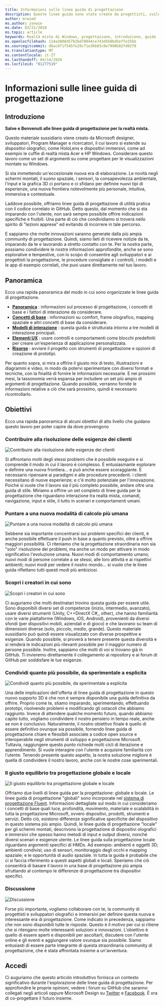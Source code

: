 ```yaml
---
title: Informazioni sulle linee guida di progettazione
description: Queste linee guida sono state create da progettisti, sviluppatori, program manager e ricercatori Microsoft impegnati nella realizzazione di dispositivi olografici (come HoloLens) e dispositivi di tipo immersive (come i visori VR di Windows Mixed Reality Acer e HP).
author: mrwied
ms.author: jonwie
ms.date: 03/21/2018
ms.topic: article
keywords: Realtà mista di Windows, progettazione, introduzione, guida
ms.openlocfilehash: 114a3808d57b2bd78044ce743d568bd5effe25bb
ms.sourcegitcommit: d6ac8f1f545fe20cf1e36b83c0e7998b82fd02f8
ms.translationtype: MT
ms.contentlocale: it-IT
ms.lasthandoff: 04/14/2020
ms.locfileid: "81277519"
---
```

# <a name="about-this-design-guidance"></a>Informazioni sulle linee guida di progettazione

## <a name="introduction"></a>Introduzione

**Salve e Benvenuti alle linee guida di progettazione per la realtà mista.**

Questo materiale sussidiario viene creato da Microsoft designer, sviluppatori, Program Manager e ricercatori, il cui lavoro si estende su dispositivi olografici, come HoloLens e dispositivi immersivi, come ad esempio le cuffie di realtà mista Acer e HP Windows. Considerare questo lavoro come un set di argomenti su come progettare per le visualizzazioni montate su Windows.

Si sta immettendo un'eccezionale nuova era di elaborazione. Le novità negli schermi montati, il suono spaziale, i sensori, la consapevolezza ambientale, l'input e la grafica 3D ci portano e ci sfidano per definire nuovi tipi di esperienze, una nuova frontiera notevolmente più personale, intuitiva, immersiva e contestuale.

Laddove possibile, offriamo linee guida di progettazione di utilità pratica con il codice correlato in GitHub. Detto questo, dal momento che si sta imparando con l'utente, non sarà sempre possibile offrire indicazioni specifiche e fruibili. Una parte di ciò che condividiamo si troverà nello spirito di "lezioni apprese" ed evitando di incorrere in tale percorso.

E sappiamo che molte innovazioni saranno generate dalla più ampia community di progettazione. Quindi, siamo lieti di ricevere notizie da te, imparando da te e lavorando a stretto contatto con te. Per la nostra parte, possiamo condividere le nostre informazioni approfondite, anche se sono esplorative e tempestive, con lo scopo di consentire agli sviluppatori e ai progettisti la progettazione, le procedure consigliate e i controlli, i modelli e le app di esempio correlati, che puoi usare direttamente nel tuo lavoro.

## <a name="overview"></a>Panoramica

Ecco una rapida panoramica del modo in cui sono organizzate le linee guida di progettazione. 
* **[Panoramica](design.md)** : informazioni sul processo di progettazione, i concetti di base e i fattori di interazione da considerare.
* **[Concetti di base](core-concepts-landingpage.md)** : informazioni su comfort, frame olografico, mapping spaziale e altri concetti di base da considerare.
* **[Modelli di interazione](interaction-fundamentals.md)** : questa guida è strutturata intorno a tre modelli di interazione principali.
* **[Elementi UX](app-patterns-landingpage.md)** : usare controlli e comportamenti come blocchi predefiniti per creare un'esperienza di applicazione personalizzata.
* **[Risorse](design.md#choose-a-prototyping-option)** : avviare il progetto con strumenti di progettazione e opzioni di creazione di prototipi.

Per quanto sopra, si mira a offrire il giusto mix di testo, illustrazioni e diagrammi e video, in modo da potervi sperimentare con diversi formati e tecniche, con la finalità di fornire le informazioni necessarie. E nei prossimi mesi, la tassonomia verrà espansa per includere un set più ampio di argomenti di progettazione. Quando possibile, verranno fornite le informazioni relative a ciò che sarà prossimo, quindi è necessario ricontrollarlo.

## <a name="objectives"></a>Obiettivi

Ecco una rapida panoramica di alcuni obiettivi di alto livello che guidano questo lavoro per poter capire da dove provengono

### <a name="help-solve-customer-challenges"></a>Contribuire alla risoluzione delle esigenze dei clienti

![Contribuire alla risoluzione delle esigenze dei clienti](images/500px-fix-a-broken-switch-with-hololens.jpg) <br>

Si affrontano molti degli stessi problemi che è possibile eseguire e si comprende il modo in cui il lavoro è complesso. È entusiasmante esplorare e definire una nuova frontiera... e può anche essere scoraggiante. È necessario ripensare ai paradigmi e alle procedure precedenti. i clienti necessitano di nuove esperienze; e c'è molto potenziale per l'innovazione. Poiché si vuole che il lavoro sia il più completo possibile, andare oltre una guida di stile. Miriamo a offrire un set completo di linee guida per la progettazione che riguardano interazione tra realtà mista, comandi, navigazione, input e stile, il tutto in scenari e comportamenti umani. 

### <a name="point-the-way-towards-a-new-more-human-way-of-computing"></a>Puntare a una nuova modalità di calcolo più umana

![Puntare a una nuova modalità di calcolo più umana](images/500px-man-and-women-with-holograph-on-table.png)<br>

Sebbene sia importante concentrarsi sui problemi specifici dei clienti, è anche possibile effettuare il push in base a quanto previsto, oltre a offrire maggiori possibilità. Ci riteniamo che la progettazione straordinaria non sia "solo" risoluzione dei problemi, ma anche un modo per attivare in modo significativo l'evoluzione umana. Nuovi modi di comportamento umano; nuovi modi di persone correlate a se stessi, alle loro attività e ai rispettivi ambienti; nuovi modi per vedere il nostro mondo... si vuole che le linee guida riflettano tutti questi modi più ambiziosi. 

### <a name="meet-creators-where-they-are"></a>Scopri i creatori in cui sono

![Scopri i creatori in cui sono](images/500px-creators.jpg) <br>

Ci auguriamo che molti destinatari trovino questa guida per essere utile. Sono disponibili diversi set di competenze (inizio, intermedio, avanzato), usare diversi strumenti (Unity, C++DirectX C#,, other), che hanno familiarità con le varie piattaforme (Windows, iOS, Android), provenienti da diversi sfondi (per dispositivi mobili, aziendali e di gioco) e che lavorano su team di dimensioni diverse (solo, piccolo, medio, grande). Questo materiale sussidiario può quindi essere visualizzato con diverse prospettive e esigenze. Quando possibile, si proverà a tenere presente questa diversità e si renderà le indicazioni più rilevanti possibile per il maggior numero di persone possibile. Inoltre, sappiamo che molti di voi si trovano già in GitHub. Ti invieremo direttamente il collegamento ai repository e ai forum di GitHub per soddisfare le tue esigenze. 

### <a name="share-as-much-as-possible-from-experimental-to-explicit"></a>Condividi quanto più possibile, da sperimentale a esplicita

![Condividi quanto più possibile, da sperimentale a esplicita](images/500px-man-playinggame.jpg) <br>

Una delle implicazioni dell'offerta di linee guida di progettazione in questo nuovo supporto 3D è che non è sempre disponibile una guida definitiva da offrire. Proprio come te, stiamo imparando, sperimentando, effettuando prototipi, risolvendo problemi e modificando gli ostacoli che abbiamo raggiunto. Invece di attendere qualche momento futuro, quando abbiamo capito tutto, vogliamo condividere il nostro pensiero in tempo reale, anche se non è conclusivo. Naturalmente, il nostro obiettivo finale è quello di essere definitivo ovunque sia possibile, fornendo linee guida di progettazione chiare e flessibili associate a codice open source e interoperabile negli strumenti di sviluppo e progettazione Microsoft. Tuttavia, raggiungere questo punto richiede molti cicli di iterazione e apprendimento. Si vuole interagire con l'utente e acquisire familiarità con l'utente. Tenendo presente questo aspetto, la nostra soluzione migliore è quella di condividere il nostro lavoro, anche con le nostre cose sperimentali. 

### <a name="the-right-balance-of-global-and-local-design"></a>Il giusto equilibrio tra progettazione globale e locale

![Il giusto equilibrio tra progettazione globale e locale](images/500px-fluentdesign.jpg) <br>

Offriamo due livelli di linee guida per la progettazione: globale e locale. Le linee guida di progettazione "globali" sono incorporate nel [sistema di progettazione Fluent](https://fluent.microsoft.com). Informazioni dettagliate sul modo in cui consideriamo i concetti di base quali luce, profondità, movimento, materiale e scalabilità in tutta la progettazione Microsoft, ovvero dispositivi, prodotti, strumenti e servizi. Detto ciò, esistono differenze significative specifiche del dispositivo in questo sistema più ampio. Quindi, le linee guida di progettazione "locale" per gli schermi montati, descrivono la progettazione di dispositivi olografici e immersivi che spesso hanno metodi di input e output diversi, nonché diversi scenari e esigenze utente. Le linee guida sulla progettazione locale riguardano argomenti specifici di HMDs. Ad esempio: ambienti e oggetti 3D; ambienti condivisi; uso di sensori, monitoraggio degli occhi e mapping spaziale; e le opportunità di audio spaziale. In tutta la guida è probabile che ci si faccia riferimento a questi aspetti globali e locali. Speriamo che ciò consentirà di basare il lavoro in una base di progettazione più ampia sfruttando al contempo le differenze di progettazione tra dispositivi specifici.

### <a name="have-a-discussion"></a>Discussione

![Discussione](images/500px-share.jpg) <br>

Forse più importante, vogliamo collaborare con te, la community di progettisti e sviluppatori olografici e immersivi per definire questa nuova e interessante era di progettazione. Come indicato in precedenza, sappiamo che non sono disponibili tutte le risposte. Questo è il motivo per cui si ritiene che si ritengano molte interessanti soluzioni e innovazioni. L'obiettivo è quello di essere aperti e disponibili per ascoltarli, discutere con l'utente online e gli eventi e aggiungere valore ovunque sia possibile. Siamo entusiasti di essere parte integrante di questa straordinaria community di progettazione, che è stata affrontata insieme a un'avventura. 

## <a name="please-dive-in"></a>Accedi

Ci auguriamo che questo articolo introduttivo fornisca un contesto significativo durante l'esplorazione delle linee guida di progettazione. Per approfondire le proprie opinioni, vedere i forum su GitHub che saranno collegati negli articoli oppure Microsoft Design su [Twitter](https://twitter.com/MicrosoftDesign) e [Facebook](https://www.facebook.com/microsoftdesign/). È ora di co-progettare il futuro insieme.
